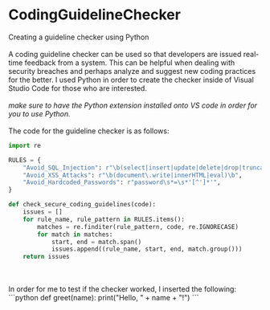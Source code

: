 # CodingGuidelineChecker
Creating a guideline checker using Python
<br>
<br>
A coding guideline checker can be used so that developers are issued real-time feedback from a system. This can be helpful when dealing with security breaches and perhaps analyze and suggest new coding practices for the better. I used Python in order to create the checker inside of Visual Studio Code for those who are interested. 
<br>
<br> <i>make sure to have the Python extension installed onto VS code in order for you to use Python.</i>
<br> 
<br>
The code for the guideline checker is as follows:
<br>
```python
import re

RULES = {
    "Avoid_SQL_Injection": r"\b(select|insert|update|delete|drop|truncate)\b",
    "Avoid_XSS_Attacks": r"\b(document\.write|innerHTML|eval)\b",
    "Avoid_Hardcoded_Passwords": r"password\s*=\s*'[^']*'",
}

def check_secure_coding_guidelines(code):
    issues = []
    for rule_name, rule_pattern in RULES.items():
        matches = re.finditer(rule_pattern, code, re.IGNORECASE)
        for match in matches:
            start, end = match.span()
            issues.append((rule_name, start, end, match.group()))
    return issues
```
<br>
<br>
In order for me to test if the checker worked, I inserted the following: 
<br>
```python
def greet(name):
print("Hello, " + name + "!")
```
